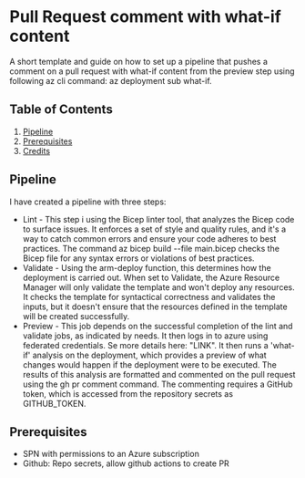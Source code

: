 # Pull Request comment with what-if content

A short template and guide on how to set up a pipeline that pushes a comment on a pull request with what-if content from the preview step using following az cli command: az deployment sub what-if.

## Table of Contents

1. [Pipeline](#pipeline)
2. [Prerequisites](#prerequisites)
3. [Credits](#credits)

## Pipeline

I have created a pipeline with three steps:

- Lint - This step i using the Bicep linter tool, that analyzes the Bicep code to surface issues. It enforces a set of style and quality rules, and it's a way to catch common errors and ensure your code adheres to best practices. The command az bicep build --file main.bicep checks the Bicep file for any syntax errors or violations of best practices.
- Validate - Using the arm-deploy function, this determines how the deployment is carried out. When set to Validate, the Azure Resource Manager will only validate the template and won't deploy any resources. It checks the template for syntactical correctness and validates the inputs, but it doesn't ensure that the resources defined in the template will be created successfully.
- Preview - This job depends on the successful completion of the lint and validate jobs, as indicated by needs. It then logs in to azure using federated credentials. Se more details here: "LINK". It then runs a 'what-if' analysis on the deployment, which provides a preview of what changes would happen if the deployment were to be executed. The results of this analysis are formatted and commented on the pull request using the gh pr comment command. The commenting requires a GitHub token, which is accessed from the repository secrets as GITHUB_TOKEN.

## Prerequisites

- SPN with permissions to an Azure subscription
- Github: Repo secrets, allow github actions to create PR
